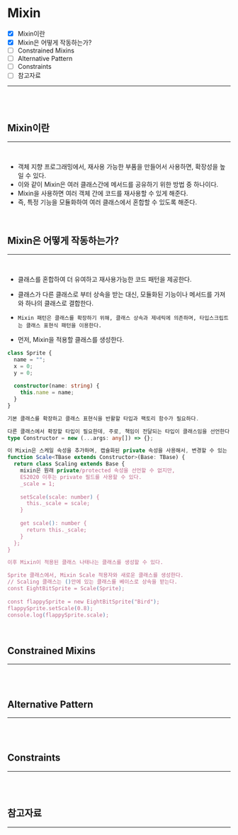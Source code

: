 # Mixin

- [x] Mixin이란
- [x] Mixin은 어떻게 작동하는가?
- [ ] Constrained Mixins
- [ ] Alternative Pattern
- [ ] Constraints
- [ ] 참고자료

---

<br/><br/>

## Mixin이란

---

<br/>

- 객체 지향 프로그래밍에서, 재사용 가능한 부품을 만들어서 사용하면, 확장성을 높일 수 있다.
- 이와 같이 Mixin은 여러 클래스간에 메서드를 공유하기 위한 방법 중 하나이다.
- Mixin을 사용하면 여러 객체 간에 코드를 재사용할 수 있게 해준다.
- 즉, 특정 기능을 모듈화하여 여러 클래스에서 혼합할 수 있도록 해준다.

<br/>

## Mixin은 어떻게 작동하는가?

---

<br/>

- 클래스를 혼합하여 더 유여하고 재사용가능한 코드 패턴을 제공한다.
- 클래스가 다른 클래스로 부터 상속을 받는 대신, 모듈화된 기능이나 메서드를 가져와 하나의 클래스로 결합한다.
- `Mixin 패턴은 클래스를 확장하기 위해, 클래스 상속과 제네릭에 의존하며, 타입스크립트는 클래스 표현식 패턴을 이용한다.`

- 먼저, Mixin을 적용할 클래스를 생성한다.

```ts
class Sprite {
  name = "";
  x = 0;
  y = 0;
 
  constructor(name: string) {
    this.name = name;
  }
}

기본 클래스를 확장하고 클래스 표현식을 반활할 타입과 팩토리 함수가 필요하다.

다른 클래스에서 확장할 타입이 필요한데, 주로, 책임이 전달되는 타입이 클래스임을 선언한다.
type Constructor = new (...args: any[]) => {};

이 Mixin은 스케일 속성을 추가하며, 캡슐화된 private 속성을 사용해서, 변경할 수 있는 getter와 setter가 있다.
function Scale<TBase extends Constructor>(Base: TBase) {
  return class Scaling extends Base {
    mixin은 원래 private/protected 속성을 선언할 수 없지만,
    ES2020 이후는 private 필드를 사용할 수 있다.
    _scale = 1;
    
    setScale(scale: number) {
      this._scale = scale;
    }
 
    get scale(): number {
      return this._scale;
    }
  };
}

이후 Mixin이 적용된 클래스 나태나는 클래스를 생성할 수 있다.

Sprite 클래스에서, Mixin Scale 적용자와 새로운 클래스를 생성한다.
// Scaling 클래스는 ()안에 있는 클래스를 베이스로 상속을 받는다.
const EightBitSprite = Scale(Sprite);
 
const flappySprite = new EightBitSprite("Bird");
flappySprite.setScale(0.8);
console.log(flappySprite.scale);
```

<br/>

## Constrained Mixins

---

<br/>

<br/>

## Alternative Pattern

---

<br/>

<br/>

## Constraints

---

<br/>

<br/>

## 참고자료

---

<br/>

<br/>
